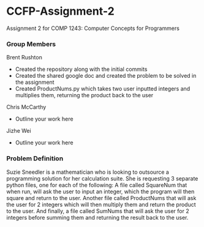 # CCFP-Assignment-2
Assignment 2 for COMP 1243: Computer Concepts for Programmers

### Group Members

Brent Rushton 
 - Created the repository along with the initial commits
 - Created the shared google doc and created the problem to be solved in the assignment
 - Created ProductNums.py which takes two user inputted integers and multiplies them, returning the product back to the user
   
Chris McCarthy
 - Outline your work here
 
Jizhe Wei
 - Outline your work here

### Problem Definition
Suzie Sneedler is a mathematician who is looking to outsource a programming solution for her calculation suite. She is requesting 3 separate python files, one for each of the following: A file called SquareNum that when run, will ask the user to input an integer, which the program will then square and return to the user. Another file called ProductNums that will ask the user for 2 integers which will then multiply them and return the product to the user. And finally, a file called SumNums that will ask the user for 2 integers before summing them and returning the result back to the user.


